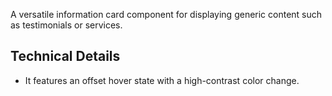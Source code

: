 <p class="lead">A versatile information card component for displaying generic content such as testimonials or services.</p>

## Technical Details

- It features an offset hover state with a high-contrast color change.
